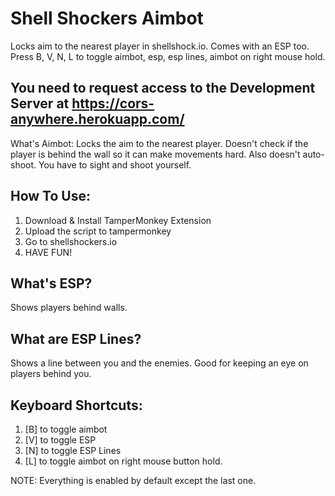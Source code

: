 # Shell Shockers Aimbot
Locks aim to the nearest player in shellshock.io. Comes with an ESP too. Press B, V, N, L to toggle aimbot, esp, esp lines, aimbot on right mouse hold.

## You need to request access to the Development Server at https://cors-anywhere.herokuapp.com/

What's Aimbot:
Locks the aim to the nearest player. Doesn't check if the player is behind the wall so it can make movements hard. Also doesn't auto-shoot. You have to sight and shoot yourself.

## How To Use:

1. Download & Install TamperMonkey Extension
2. Upload the script to tampermonkey
3. Go to shellshockers.io
4. HAVE FUN!

## What's ESP?

Shows players behind walls.

## What are ESP Lines?
Shows a line between you and the enemies. Good for keeping an eye on players behind you.

## Keyboard Shortcuts:
1. [B] to toggle aimbot
2. [V] to toggle ESP
3. [N] to toggle ESP Lines
4. [L] to toggle aimbot on right mouse button hold.

NOTE: Everything is enabled by default except the last one.
